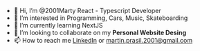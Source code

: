 - 👋 Hi, I’m @2001Marty React - Typescript Developer
- 👀 I’m interested in Programming, Cars, Music, Skateboarding
- 🌱 I’m currently learning NextJS
- 💞️ I’m looking to collaborate on my <b>Personal Website Desing</b>
- 📫 How to reach me <a href="https://www.linkedin.com/in/martin-prášil-044803210/">LinkedIn</a> or martin.prasil.2001@gmail.com

